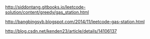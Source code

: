 http://siddontang.gitbooks.io/leetcode-solution/content/greedy/gas_station.html

http://bangbingsyb.blogspot.com/2014/11/leetcode-gas-station.html

http://blog.csdn.net/kenden23/article/details/14106137
